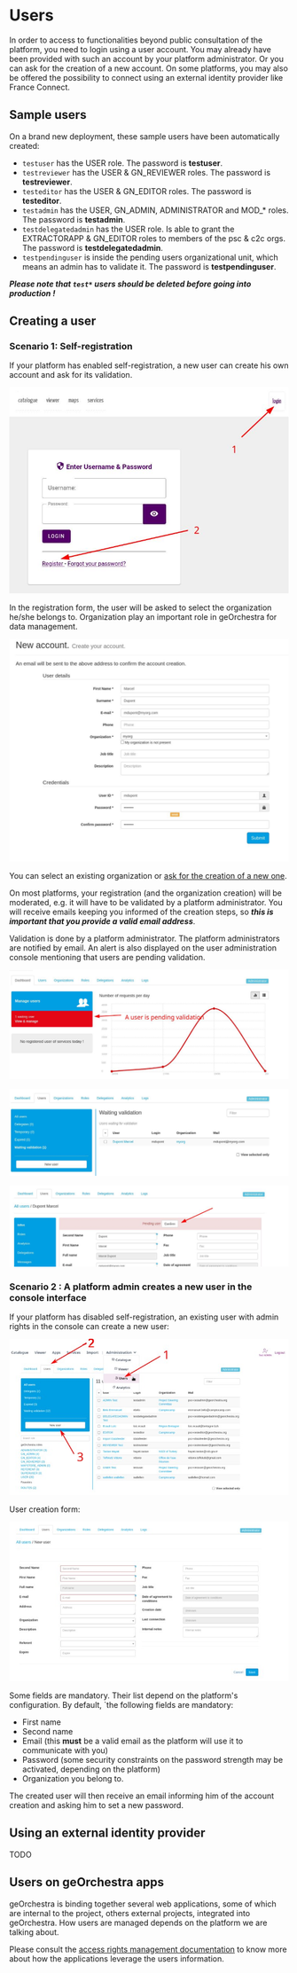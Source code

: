 # Users

In order to access to functionalities beyond public consultation of the platform, you need to login using a user account. 
You may already have been provided with such an account by your platform administrator. Or you can ask for the creation of a new account.
On some platforms, you may also be offered the possibility to connect using an external identity provider like France Connect.

## Sample users

On a brand new deployment, these sample users have been automatically created:

 * ```testuser``` has the USER role. The password is **testuser**.
 * ```testreviewer``` has the USER & GN_REVIEWER roles. The password is **testreviewer**.
 * ```testeditor``` has the USER & GN_EDITOR roles. The password is **testeditor**.
 * ```testadmin``` has the USER, GN_ADMIN, ADMINISTRATOR and MOD_\* roles. The password is **testadmin**.
 * ```testdelegatedadmin``` has the USER role. Is able to grant the EXTRACTORAPP & GN_EDITOR roles to members of the psc & c2c orgs. The password is **testdelegatedadmin**.
 * ```testpendinguser``` is inside the pending users organizational unit, which means an admin has to validate it. The password is **testpendinguser**.

***Please note that `test*` users should be deleted before going into production !***

## Creating a user

### Scenario 1: Self-registration
If your platform has enabled self-registration, a new user can create his own account and ask for its validation.

![self-registration](images/self-registration.jpg)

In the registration form, the user will be asked to select the organization he/she belongs to. Organization play an important role in geOrchestra for data management. 

![self-registration-form](images/self-registration-form.jpg)

You can select an existing organization or [ask for the creation of a new one](organizations.md).

On most platforms, your registration (and the organization creation) will be moderated, e.g. it will have to be validated by a platform administrator. You will receive emails keeping you informed of the creation steps, so ***this is important that you provide a valid email address***.

Validation is done by a platform administrator. The platform administrators are notified by email. An alert is also displayed on the user administration console mentioning that users are pending validation.

![A user is pending validation](images/a-user-is-pending-validation.jpg)

![Users pending validation](images/users-pending-validation.jpg)

![Validate pending user](images/validate-pending-user.jpg)


### Scenario 2 : A platform admin creates a new user in the console interface
If your platform has disabled self-registration, an existing user with admin rights in the console can create a new user:

![Create a new user](images/user-creation-2.jpg)

User creation form:


![User creation form](images/user-creation-form.jpg)

Some fields are mandatory. Their list depend on the platform's configuration. By default, `the following fields are mandatory:

- First name
- Second name
- Email (this **must** be a valid email as the platform will use it to communicate with you)
- Password (some security constraints on the password strength may be activated, depending on the platform)
- Organization you belong to.

The created user will then receive an email informing him of the account creation and asking him to set a new password.

## Using an external identity provider

TODO

## Users on geOrchestra apps

geOrchestra is binding together several web applications, some of which are internal to the project, others external projects, integrated into geOrchestra. How users are managed depends on the platform we are talking about. 

Please consult the [access rights management documentation](rights_management/index.md) to know more about how the applications leverage the users information.